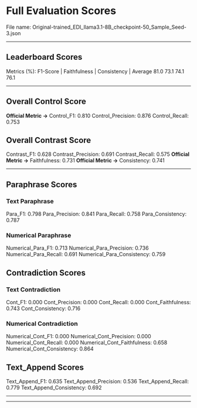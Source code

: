 # Full Evaluation Scores

File name: Original-trained_EDI_llama3.1-8B_checkpoint-50_Sample_Seed-3.json


---

## Leaderboard Scores

Metrics (%): F1-Score | Faithfulness | Consistency | Average
                81.0        73.1          74.1        76.1

---

## Overall Control Score

**Official Metric ->** Control_F1: 0.810
Control_Precision: 0.876
Control_Recall: 0.753

## Overall Contrast Score

Contrast_F1: 0.628
Contrast_Precision: 0.691
Contrast_Recall: 0.575
**Official Metric ->** Faithfulness: 0.731
**Official Metric ->** Consistency: 0.741

---


## Paraphrase Scores


### Text Paraphrase

Para_F1: 0.798
Para_Precision: 0.841
Para_Recall: 0.758
Para_Consistency: 0.787


### Numerical Paraphrase

Numerical_Para_F1: 0.713
Numerical_Para_Precision: 0.736
Numerical_Para_Recall: 0.691
Numerical_Para_Consistency: 0.759


## Contradiction Scores


### Text Contradiction

Cont_F1: 0.000
Cont_Precision: 0.000
Cont_Recall: 0.000
Cont_Faithfulness: 0.743
Cont_Consistency: 0.716


### Numerical Contradiction

Numerical_Cont_F1: 0.000
Numerical_Cont_Precision: 0.000
Numerical_Cont_Recall: 0.000
Numerical_Cont_Faithfulness: 0.658
Numerical_Cont_Consistency: 0.864


## Text_Append Scores

Text_Append_F1: 0.635
Text_Append_Precision: 0.536
Text_Append_Recall: 0.779
Text_Append_Consistency: 0.692

---


---

